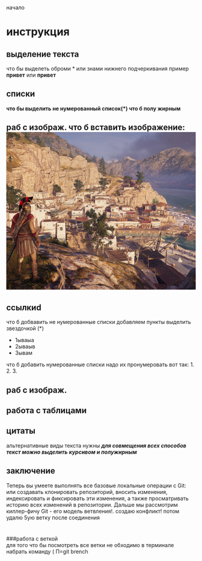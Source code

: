 начало
# инструкция

## выделение текста
что бы выделеть оброми *
или знами нижнего подчеркивания пример **привет** или __привет__
## списки
**что бы выделить не нумерованный список(*)
что б полу жирным**
## раб с изображ. что б вставить изображение: ![это спарта](sparta.jpg)

## ссылкиd
что б добвавить не нумерованные списки добавляем пункты выделить звездочкой (*)
* 1ываыа
* 2ываыв
* 3ывам

что б добавить нумерованные списки надо их пронумеровать вот так:
 1. 
 2.
 3.
## раб с изображ.


## работа  с таблицами

## цитаты
альтернативные виды текста нужны __*для совмещения всех способов текст можно выделить курсивом и полужирным*__ 
## заключение
Теперь вы умеете выполнять все базовые локальные операции с Git: или создавать клонировать репозиторий, вносить изменения, индексировать и фиксировать эти изменения, а также просматривать историю всех изменений в репозитории. Дальше мы рассмотрим киллер-фичу Git - его модель ветвления!.
 создаю конфликт!
 потом удалю 5ую ветку после соединения
 #
 
 #
###работа с веткой  
для того что бы посмотреть все ветки не обходимо в терминале набрать команду ( П=git brench  






 
